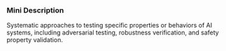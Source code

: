 ### Mini Description

Systematic approaches to testing specific properties or behaviors of AI systems, including adversarial testing, robustness verification, and safety property validation.
